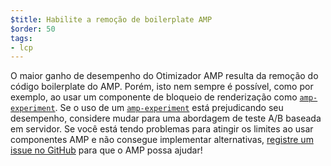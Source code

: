 ```yaml
---
$title: Habilite a remoção de boilerplate AMP
$order: 50
tags:
- lcp
---
```


O maior ganho de desempenho do Otimizador AMP resulta da remoção do código boilerplate do AMP. Porém, isto nem sempre é possível, como por exemplo, ao usar um componente de bloqueio de renderização como [`amp-experiment`](https://amp.dev/documentation/components/amp-experiment/?format=websites). Se o uso de um [`amp-experiment`](https://amp.dev/documentation/components/amp-experiment/?format=websites) está prejudicando seu desempenho, considere mudar para uma abordagem de teste A/B baseada em servidor. Se você está tendo problemas para atingir os limites ao usar componentes AMP e não consegue implementar alternativas, [registre um issue no GitHub](https://github.com/ampproject/amphtml/issues/new?assignees=&labels=Type%3A+Page+experience&template=page-experience.md&title=Page+experience+issue) para que o AMP possa ajudar!
